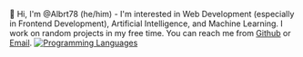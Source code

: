 👋 Hi, I'm @Albrt78 (he/him) - I'm interested in Web Development (especially in Frontend Development),  Artificial Intelligence, and Machine Learning. I work on random projects in my free time. You can reach me from [Github](https://github.com/Albrt78) or [Email](albertadiwangsyah@gmail.com).
[![Programming Languages](https://skillicons.dev/icons?i=js,html,css,bootstrap,sass,python,cpp,java)](https://skillicons.dev)
<!---
Albrt78/Albrt78 is a ✨ special ✨ repository because its `README.md` (this file) appears on your GitHub profile.
You can click the Preview link to take a look at your changes.
--->
